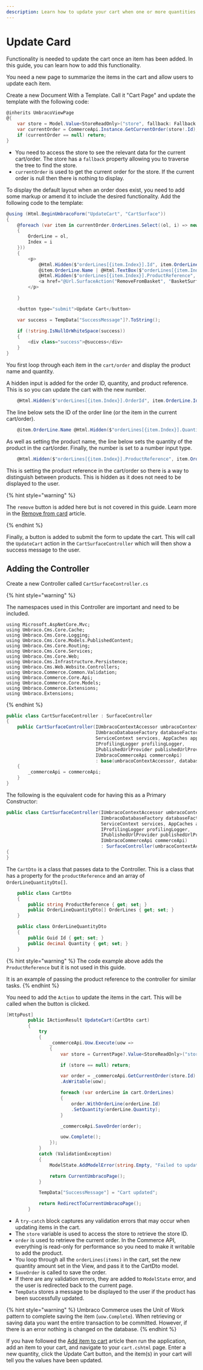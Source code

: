 ```yaml
---
description: Learn how to update your cart when one or more quantities have changed.
---
```


# Update Card

Functionality is needed to update the cart once an item has been added. In this guide, you can learn how to add this functionality. 

You need a new page to summarize the items in the cart and allow users to update each item.

Create a new Document With a Template. Call it "Cart Page" and update the template with the following code:

```csharp
@inherits UmbracoViewPage
@{
	var store = Model.Value<StoreReadOnly>("store", fallback: Fallback.ToAncestors);
	var currentOrder = CommerceApi.Instance.GetCurrentOrder(store!.Id);
	if (currentOrder == null) return;
}
```

- You need to access the store to see the relevant data for the current cart/order. The store has a `fallback` property allowing you to traverse the tree to find the store.
- `currentOrder` is used to get the current order for the store. If the current order is null then there is nothing to display.

To display the default layout when an order does exist, you need to add some markup or amend it to include the desired functionality. Add the following code to the template:

```csharp
@using (Html.BeginUmbracoForm("UpdateCart", "CartSurface"))
{
    @foreach (var item in currentOrder.OrderLines.Select((ol, i) => new
    {
        OrderLine = ol,
        Index = i
    }))
    {
        <p>
            @Html.Hidden($"orderLines[{item.Index}].Id", item.OrderLine.Id)
            @item.OrderLine.Name | @Html.TextBox($"orderLines[{item.Index}].Quantity", (int)item.OrderLine.Quantity, new { @type = "number" })
            @Html.Hidden($"orderLines[{item.Index}].ProductReference", item.OrderLine.ProductReference)
            <a href="@Url.SurfaceAction("RemoveFromBasket", "BasketSurface", new { OrderLineId = item.OrderLine.Id })">Remove</a>
        </p>

    }

    <button type="submit">Update Cart</button>

    var success = TempData["SuccessMessage"]?.ToString();

    if (!string.IsNullOrWhiteSpace(success))
    {
        <div class="success">@success</div>
    }
}
```

You first loop through each item in the `cart/order` and display the product name and quantity.

A hidden input is added for the order ID, quantity, and product reference. This is so you can update the cart with the new number.

```csharp
    @Html.Hidden($"orderLines[{item.Index}].OrderId", item.OrderLine.Id)
```

The line below sets the ID of the order line (or the item in the current cart/order).

```csharp
    @item.OrderLine.Name @Html.Hidden($"orderLines[{item.Index}].Quantity", (int)item.OrderLine.Quantity, new { @type = "number" })
```

As well as setting the product name, the line below sets the quantity of the product in the cart/order. Finally, the number is set to a number input type.

```csharp
    @Html.Hidden($"orderLines[{item.Index}].ProductReference", item.OrderLine.ProductReference)
```

This is setting the product reference in the cart/order so there is a way to distinguish between products. This is hidden as it does not need to be displayed to the user.

{% hint style="warning" %}

The `remove` button is added here but is not covered in this guide. Learn more in the [Remove from card](delete-item.md) article.

{% endhint %}

Finally, a button is added to submit the form to update the cart. This will call the `UpdateCart` action in the `CartSurfaceController` which will then show a success message to the user.

## Adding the Controller

Create a new Controller called `CartSurfaceController.cs`

{% hint style="warning" %}

The namespaces used in this Controller are important and need to be included.

```
using Microsoft.AspNetCore.Mvc;
using Umbraco.Cms.Core.Cache;
using Umbraco.Cms.Core.Logging;
using Umbraco.Cms.Core.Models.PublishedContent;
using Umbraco.Cms.Core.Routing;
using Umbraco.Cms.Core.Services;
using Umbraco.Cms.Core.Web;
using Umbraco.Cms.Infrastructure.Persistence;
using Umbraco.Cms.Web.Website.Controllers;
using Umbraco.Commerce.Common.Validation;
using Umbraco.Commerce.Core.Api;
using Umbraco.Commerce.Core.Models;
using Umbraco.Commerce.Extensions;
using Umbraco.Extensions;
```

{% endhint %}

```csharp
public class CartSurfaceController : SurfaceController
{
    public CartSurfaceController(IUmbracoContextAccessor umbracoContextAccessor, 
                                 IUmbracoDatabaseFactory databaseFactory, 
                                 ServiceContext services, AppCaches appCaches, 
                                 IProfilingLogger profilingLogger, 
                                 IPublishedUrlProvider publishedUrlProvider, 
                                 IUmbracoCommerceApi commerceApi) 
                                 : base(umbracoContextAccessor, databaseFactory, services, appCaches, profilingLogger, publishedUrlProvider)
    {
        _commerceApi = commerceApi;
    }
}
```

The following is the equivalent code for having this as a Primary Constructor:

```csharp
public class CartSurfaceController(IUmbracoContextAccessor umbracoContextAccessor,
                                   IUmbracoDatabaseFactory databaseFactory, 
                                   ServiceContext services, AppCaches appCaches, 
                                   IProfilingLogger profilingLogger, 
                                   IPublishedUrlProvider publishedUrlProvider, 
                                   IUmbracoCommerceApi commerceApi) 
                                   : SurfaceController(umbracoContextAccessor, databaseFactory, services, appCaches, profilingLogger, publishedUrlProvider)
{
}
```

The `CartDto` is a class that passes data to the Controller. This is a class that has a property for the `productReference` and an array of `OrderLineQuantityDto[]`.

```csharp
    public class CartDto
    {
        public string ProductReference { get; set; }
        public OrderLineQuantityDto[] OrderLines { get; set; }
    }

    public class OrderLineQuantityDto
    {
        public Guid Id { get; set; }
        public decimal Quantity { get; set; }
    }
```

{% hint style="warning" %}
The code example above adds the `ProductReference` but it is not used in this guide.

It is an example of passing the product reference to the controller for similar tasks.
{% endhint %}

You need to add the `Action` to update the items in the cart. This will be called when the button is clicked.

```csharp
[HttpPost]
        public IActionResult UpdateCart(CartDto cart)
        {
            try
            {
                _commerceApi.Uow.Execute(uow =>
                {
                    var store = CurrentPage?.Value<StoreReadOnly>("store", fallback: Fallback.ToAncestors);

                    if (store == null) return;

                    var order = _commerceApi.GetCurrentOrder(store.Id)
                    .AsWritable(uow);

                    foreach (var orderLine in cart.OrderLines)
                    {
                        order.WithOrderLine(orderLine.Id)
                        .SetQuantity(orderLine.Quantity);
                    }

                    _commerceApi.SaveOrder(order);

                    uow.Complete();
                });
            }
            catch (ValidationException)
            {
                ModelState.AddModelError(string.Empty, "Failed to update cart");

                return CurrentUmbracoPage();
            }

            TempData["SuccessMessage"] = "Cart updated";

            return RedirectToCurrentUmbracoPage();
        }
```

- A `try-catch` block captures any validation errors that may occur when updating items in the cart.
- The `store` variable is used to access the store to retrieve the store ID.
- `order` is used to retrieve the current order. In the Commerce API, everything is read-only for performance so you need to make it writable to add the product.
- You loop through all the `orderLines(items)` in the cart, set the new quantity amount set in the View, and pass it to the CartDto model.
- `SaveOrder` is called to save the order.
- If there are any validation errors, they are added to `ModelState` error, and the user is redirected back to the current page.
- `TempData` stores a message to be displayed to the user if the product has been successfully updated.

{% hint style="warning" %}
Umbraco Commerce uses the Unit of Work pattern to complete saving the item (`uow.Complete`). When retrieving or saving data you want the entire transaction to be committed. However, if there is an error nothing is changed on the database.
{% endhint %}

If you have followed the [Add item to cart](add-item.md) article then run the application, add an item to your cart, and navigate to your `cart.cshtml` page. Enter a new quantity, click the Update Cart button, and the item(s) in your cart will tell you the values have been updated.
